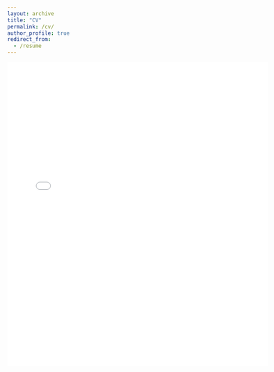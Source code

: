 ```yaml
---
layout: archive
title: "CV"
permalink: /cv/
author_profile: true
redirect_from:
  - /resume
---
```


<embed src = "{{.BASE_PATH }}/files/Gopal_Data_Scientist_Resume.pdf" width = "600" height = "700" type = "application/pdf">
